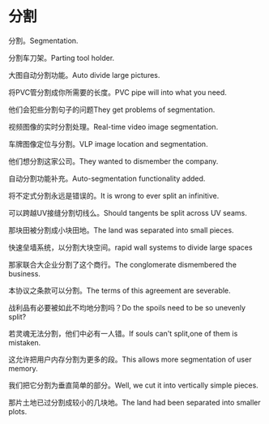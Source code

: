 # 分割

<p><span class="chinese">分割。</span><span class="english">Segmentation.</span></p>

<p><span class="chinese">分割车刀架。</span><span class="english">Parting tool holder.</span></p>

<p><span class="chinese">大图自动分割功能。</span><span class="english">Auto divide large pictures.</span></p>

<p><span class="chinese">将PVC管分割成你所需要的长度。</span><span class="english">PVC pipe will into what you need.</span></p>

<p><span class="chinese">他们会犯些分割句子的问题</span><span class="english">They get problems of segmentation.</span></p>

<p><span class="chinese">视频图像的实时分割处理。</span><span class="english">Real-time video image segmentation.</span></p>

<p><span class="chinese">车牌图像定位与分割。</span><span class="english">VLP image location and segmentation.</span></p>

<p><span class="chinese">他们想分割这家公司。</span><span class="english">They wanted to dismember the company.</span></p>

<p><span class="chinese">自动分割功能补充。</span><span class="english">Auto-segmentation functionality added.</span></p>

<p><span class="chinese">将不定式分割永远是错误的。</span><span class="english">It is wrong to ever split an infinitive.</span></p>

<p><span class="chinese">可以跨越UV接缝分割切线么。</span><span class="english">Should tangents be split across UV seams.</span></p>

<p><span class="chinese">那块田被分割成小块田地。</span><span class="english">The land was separated into small pieces.</span></p>

<p><span class="chinese">快速垒墙系统，以分割大块空间。</span><span class="english">rapid wall systems to divide large spaces</span></p>

<p><span class="chinese">那家联合大企业分割了这个商行。</span><span class="english">The conglomerate dismembered the business.</span></p>

<p><span class="chinese">本协议之条款可以分割。</span><span class="english">The terms of this agreement are severable.</span></p>

<p><span class="chinese">战利品有必要被如此不均地分割吗？</span><span class="english">Do the spoils need to be so unevenly split?</span></p>

<p><span class="chinese">若灵魂无法分割，他们中必有一人错。</span><span class="english">If souls can't split,one of them is mistaken.</span></p>

<p><span class="chinese">这允许把用户内存分割为更多的段。</span><span class="english">This allows more segmentation of user memory.</span></p>

<p><span class="chinese">我们把它分割为垂直简单的部分。</span><span class="english">Well, we cut it into vertically simple pieces.</span></p>

<p><span class="chinese">那片土地已过分割成较小的几块地。</span><span class="english">The land had been separated into smaller plots.</span></p>

